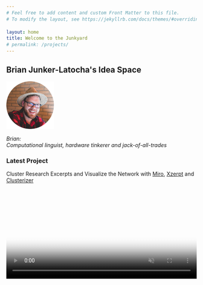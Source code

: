 ```yaml
---
# Feel free to add content and custom Front Matter to this file.
# To modify the layout, see https://jekyllrb.com/docs/themes/#overriding-theme-defaults

layout: home
title: Welcome to the Junkyard
# permalink: /projects/
---
```

## Brian Junker-Latocha's Idea Space

<img src="/assets/images/spainCircle.png" alt="BrianInHat" width="25%">

*Brian:  
Computational linguist, hardware tinkerer and jack-of-all-trades*

### Latest Project
Cluster Research Excerpts and Visualize the Network with [Miro](https://miro.com), [Xzerpt](https://xzerpt.com) and [Clusterizer](https://miro.com/marketplace/clusterizer/)
<video src="/assets/images/xzerpt_demo.mp4" autoplay muted poster="/assets/images/postermiro.png" width="100%">
